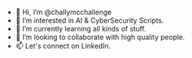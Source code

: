 - 👋 Hi, I’m @challymcchallenge
- 👀 I’m interested in AI & CyberSecurity Scripts.
- 🌱 I’m currently learning all kinds of stuff.
- 💞️ I’m looking to collaborate with high quality people.
- 📫 Let's connect on LinkedIn.

<!---
challymcchallenge/challymcchallenge is a ✨ special ✨ repository because its `README.md` (this file) appears on your GitHub profile.
You can click the Preview link to take a look at your changes.
--->
